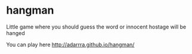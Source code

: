 hangman
=======

Little game where you should guess the word or innocent hostage will be hanged

You can play here http://adarrra.github.io/hangman/ 
